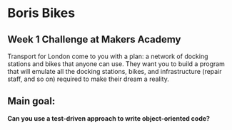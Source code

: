Boris Bikes
===========

Week 1 Challenge at Makers Academy
----------------------------------

Transport for London come to you with a plan: a network of docking stations and bikes that anyone can use. They want you to build a program that will emulate all the docking stations, bikes, and infrastructure (repair staff, and so on) required to make their dream a reality.

Main goal:
----------

**Can you use a test-driven approach to write object-oriented code?**

